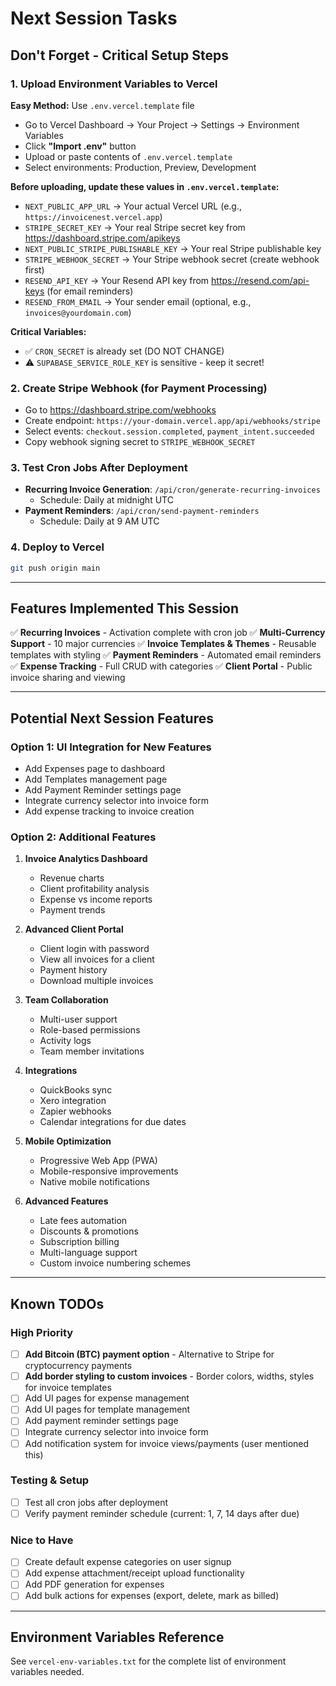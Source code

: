 # Next Session Tasks

## Don't Forget - Critical Setup Steps

### 1. Upload Environment Variables to Vercel
**Easy Method:** Use `.env.vercel.template` file
- Go to Vercel Dashboard → Your Project → Settings → Environment Variables
- Click **"Import .env"** button
- Upload or paste contents of `.env.vercel.template`
- Select environments: Production, Preview, Development

**Before uploading, update these values in `.env.vercel.template`:**
- `NEXT_PUBLIC_APP_URL` → Your actual Vercel URL (e.g., `https://invoicenest.vercel.app`)
- `STRIPE_SECRET_KEY` → Your real Stripe secret key from https://dashboard.stripe.com/apikeys
- `NEXT_PUBLIC_STRIPE_PUBLISHABLE_KEY` → Your real Stripe publishable key
- `STRIPE_WEBHOOK_SECRET` → Your Stripe webhook secret (create webhook first)
- `RESEND_API_KEY` → Your Resend API key from https://resend.com/api-keys (for email reminders)
- `RESEND_FROM_EMAIL` → Your sender email (optional, e.g., `invoices@yourdomain.com`)

**Critical Variables:**
- ✅ `CRON_SECRET` is already set (DO NOT CHANGE)
- ⚠️ `SUPABASE_SERVICE_ROLE_KEY` is sensitive - keep it secret!

### 2. Create Stripe Webhook (for Payment Processing)
- Go to https://dashboard.stripe.com/webhooks
- Create endpoint: `https://your-domain.vercel.app/api/webhooks/stripe`
- Select events: `checkout.session.completed`, `payment_intent.succeeded`
- Copy webhook signing secret to `STRIPE_WEBHOOK_SECRET`

### 3. Test Cron Jobs After Deployment
- **Recurring Invoice Generation**: `/api/cron/generate-recurring-invoices`
  - Schedule: Daily at midnight UTC
- **Payment Reminders**: `/api/cron/send-payment-reminders`
  - Schedule: Daily at 9 AM UTC

### 4. Deploy to Vercel
```bash
git push origin main
```

---

## Features Implemented This Session

✅ **Recurring Invoices** - Activation complete with cron job
✅ **Multi-Currency Support** - 10 major currencies
✅ **Invoice Templates & Themes** - Reusable templates with styling
✅ **Payment Reminders** - Automated email reminders
✅ **Expense Tracking** - Full CRUD with categories
✅ **Client Portal** - Public invoice sharing and viewing

---

## Potential Next Session Features

### Option 1: UI Integration for New Features
- Add Expenses page to dashboard
- Add Templates management page
- Add Payment Reminder settings page
- Integrate currency selector into invoice form
- Add expense tracking to invoice creation

### Option 2: Additional Features
1. **Invoice Analytics Dashboard**
   - Revenue charts
   - Client profitability analysis
   - Expense vs income reports
   - Payment trends

2. **Advanced Client Portal**
   - Client login with password
   - View all invoices for a client
   - Payment history
   - Download multiple invoices

3. **Team Collaboration**
   - Multi-user support
   - Role-based permissions
   - Activity logs
   - Team member invitations

4. **Integrations**
   - QuickBooks sync
   - Xero integration
   - Zapier webhooks
   - Calendar integrations for due dates

5. **Mobile Optimization**
   - Progressive Web App (PWA)
   - Mobile-responsive improvements
   - Native mobile notifications

6. **Advanced Features**
   - Late fees automation
   - Discounts & promotions
   - Subscription billing
   - Multi-language support
   - Custom invoice numbering schemes

---

## Known TODOs

### High Priority
- [ ] **Add Bitcoin (BTC) payment option** - Alternative to Stripe for cryptocurrency payments
- [ ] **Add border styling to custom invoices** - Border colors, widths, styles for invoice templates
- [ ] Add UI pages for expense management
- [ ] Add UI pages for template management
- [ ] Add payment reminder settings page
- [ ] Integrate currency selector into invoice form
- [ ] Add notification system for invoice views/payments (user mentioned this)

### Testing & Setup
- [ ] Test all cron jobs after deployment
- [ ] Verify payment reminder schedule (current: 1, 7, 14 days after due)

### Nice to Have
- [ ] Create default expense categories on user signup
- [ ] Add expense attachment/receipt upload functionality
- [ ] Add PDF generation for expenses
- [ ] Add bulk actions for expenses (export, delete, mark as billed)

---

## Environment Variables Reference
See `vercel-env-variables.txt` for the complete list of environment variables needed.
